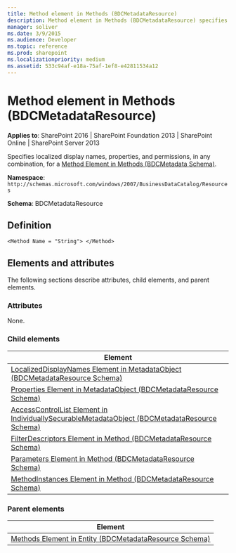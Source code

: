 ```yaml
---
title: Method element in Methods (BDCMetadataResource)
description: Method element in Methods (BDCMetadataResource) specifies localized display names, properties, and permissions for a Method Element in Methods (BDCMetadata Schema).
manager: soliver
ms.date: 3/9/2015
ms.audience: Developer
ms.topic: reference
ms.prod: sharepoint
ms.localizationpriority: medium
ms.assetid: 533c94af-e18a-75af-1ef8-e42811534a12
---
```


# Method element in Methods (BDCMetadataResource)

**Applies to**: SharePoint 2016 | SharePoint Foundation 2013 | SharePoint Online | SharePoint Server 2013

Specifies localized display names, properties, and permissions, in any combination, for a [Method Element in Methods (BDCMetadata Schema)](method-element-in-methods-bdcmetadata-schema.md).

**Namespace**: `http://schemas.microsoft.com/windows/2007/BusinessDataCatalog/Resources`

**Schema**: BDCMetadataResource

## Definition
```
<Method Name = "String"> </Method>
```

## Elements and attributes

The following sections describe attributes, child elements, and parent elements.

### Attributes

None.

### Child elements

|Element|
|-------|
|[LocalizedDisplayNames Element in MetadataObject (BDCMetadataResource Schema)](localizeddisplaynames-element-in-metadataobject-bdcmetadataresource-schema.md)|
|[Properties Element in MetadataObject (BDCMetadataResource Schema)](properties-element-in-metadataobject-bdcmetadataresource-schema.md)|
|[AccessControlList Element in IndividuallySecurableMetadataObject (BDCMetadataResource Schema)](accesscontrollist-element-in-individuallysecurablemetadataobject-bdcmetadatareso.md)|
|[FilterDescriptors Element in Method (BDCMetadataResource Schema)](filterdescriptors-element-in-method-bdcmetadataresource-schema.md)|
|[Parameters Element in Method (BDCMetadataResource Schema)](parameters-element-in-method-bdcmetadataresource-schema.md)|
|[MethodInstances Element in Method (BDCMetadataResource Schema)](methodinstances-element-in-method-bdcmetadataresource-schema.md)|

### Parent elements

|Element|
|-------|
|[Methods Element in Entity (BDCMetadataResource Schema)](methods-element-in-entity-bdcmetadataresource-schema.md)|








